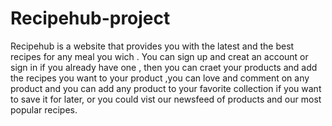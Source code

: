 # Recipehub-project
Recipehub is a website that provides you with the latest and the best recipes for any meal you wich .
You can sign up and creat an account or sign in if you already have one , then you can craet your products and add the recipes you want to your product ,you can love and 
comment on any product and you can add any product to your favorite collection if you want to save it for later, or you could vist our newsfeed of products and our most 
popular recipes.